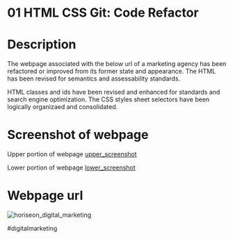 # 01 HTML CSS Git: Code Refactor

# Description

The webpage associated with the below url of a marketing agency has been refactored or improved from its former state and appearance.  The HTML has been revised for semantics and assessability standards.

HTML classes and ids have been revised and enhanced for standards and search engine optimization.  The CSS styles sheet selectors have been logically organizaed and consolidated. 

# Screenshot of webpage
Upper portion of webpage
[upper_screenshot](./assets/images/screenshot_upper_horiseon_pg.jpg)

Lower portion of webpage
[lower_screenshot](./assets/images/Screenshot_lower_horiseon_pg.jpg)


# Webpage url
![horiseon_digital_marketing]()

  #digitalmarketing
